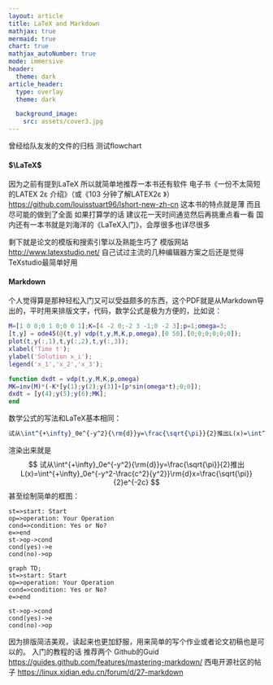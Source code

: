 ```yaml
---
layout: article
title: LaTeX and Markdown
mathjax: true
mermaid: true
chart: true
mathjax_autoNumber: true
mode: immersive
header:
  theme: dark
article_header:
  type: overlay
  theme: dark

  background_image:
    src: assets/cover3.jpg
---
```

曾经给队友发的文件的归档 测试flowchart
<!--more-->
#### $\LaTeX$

因为之前有提到LaTeX 所以就简单地推荐一本书还有软件
电子书《一份不太简短的LATEX 2ε 介绍》（或《103 分钟了解LATEX2ε 》）
https://github.com/louisstuart96/lshort-new-zh-cn
这本书的特点就是薄 而且尽可能的做到了全面 如果打算学的话 建议花一天时间通览然后再挑重点看一看
国内还有一本书就是刘海洋的《LaTeX入门》，会厚很多也详尽很多

剩下就是论文的模版和搜索引擎以及熟能生巧了
模版网站 http://www.latexstudio.net/
自己试过主流的几种编辑器方案之后还是觉得TeXstudio最简单好用

#### Markdown

个人觉得算是那种轻松入门又可以受益颇多的东西，这个PDF就是从Markdown导出的，平时用来排版文字，代码，数学公式是极为方便的，比如说：

```matlab
M=[1 0 0;0 1 0;0 0 1];K=[4 -2 0;-2 3 -1;0 -2 3];p=1;omega=3;
[t,y] = ode45(@(t,y) vdp(t,y,M,K,p,omega),[0 50],[0;0;0;0;0;0]);
plot(t,y(:,1),t,y(:,2),t,y(:,3));
xlabel('Time t');
ylabel('Solution x_i');
legend('x_1','x_2','x_3');

function dxdt = vdp(t,y,M,K,p,omega)
MK=inv(M)*(-K*[y(1);y(2);y(3)]+[p*sin(omega*t);0;0]);
dxdt = [y(4);y(5);y(6);MK];
end
```

数学公式的写法和LaTeX基本相同：

```latex
试从\int^{+\infty}_0e^{-y^2}{\rm{d}}y=\frac{\sqrt{\pi}}{2}推出L(x)=\int^{+\infty}_0e^{-y^2-\frac{c^2}{y^2}}\rm{d}x=\frac{\sqrt{\pi}}{2}e^{-2c}
```

渲染出来就是
$$
试从\int^{+\infty}_0e^{-y^2}{\rm{d}}y=\frac{\sqrt{\pi}}{2}推出L(x)=\int^{+\infty}_0e^{-y^2-\frac{c^2}{y^2}}\rm{d}x=\frac{\sqrt{\pi}}{2}e^{-2c}
$$
甚至绘制简单的框图：

```
st=>start: Start
op=>operation: Your Operation
cond=>condition: Yes or No?
e=>end
st->op->cond
cond(yes)->e
cond(no)->op
```

```mermaid
graph TD;
st=>start: Start
op=>operation: Your Operation
cond=>condition: Yes or No?
e=>end

st->op->cond
cond(yes)->e
cond(no)->op
```

因为排版简洁美观，读起来也更加舒服，用来简单的写个作业或者论文初稿也是可以的。
入门的教程的话 推荐两个
Github的Guid
https://guides.github.com/features/mastering-markdown/
西电开源社区的帖子
https://linux.xidian.edu.cn/forum/d/27-markdown
